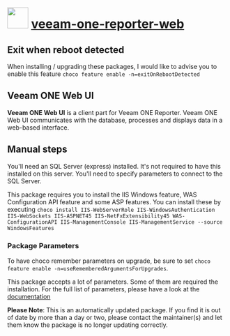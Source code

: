 ﻿# <img src="https://cdn.jsdelivr.net/gh/mkevenaar/chocolatey-packages@f20a38e9ae4cd8756c2b3a3931d8b3bf22082f51/icons/veeam-one-reporter-web.png" width="48" height="48"/> [veeam-one-reporter-web](https://chocolatey.org/packages/veeam-one-reporter-web)

## Exit when reboot detected

When installing / upgrading these packages, I would like to advise you to enable this feature `choco feature enable -n=exitOnRebootDetected`

## Veeam ONE Web UI

**Veeam ONE Web UI** is a client part for Veeam ONE Reporter. Veeam ONE Web UI communicates with the database, processes and displays data in a web-based interface.

## Manual steps

You'll need an SQL Server (express) installed. It's not required to have this installed on this server. You'll need to specify parameters to connect to the SQL Server.

This package requires you to install the IIS Windows feature, WAS Configuration API feature and some ASP features. You can install these by executing `choco install IIS-WebServerRole IIS-WindowsAuthentication IIS-WebSockets IIS-ASPNET45 IIS-NetFxExtensibility45 WAS-ConfigurationAPI IIS-ManagementConsole IIS-ManagementService --source WindowsFeatures`

### Package Parameters

To have choco remember parameters on upgrade, be sure to set `choco feature enable -n=useRememberedArgumentsForUpgrades`.

This package accepts a lot of parameters. Some of them are required the installation. For the full list of parameters, please have a look at the [documentation](https://github.com/mkevenaar/chocolatey-packages/blob/master/automatic/veeam-one-reporter-web/PARAMETERS.md)

<!-- PARAMETERS.md -->
**Please Note**: This is an automatically updated package. If you find it is
out of date by more than a day or two, please contact the maintainer(s) and
let them know the package is no longer updating correctly.
